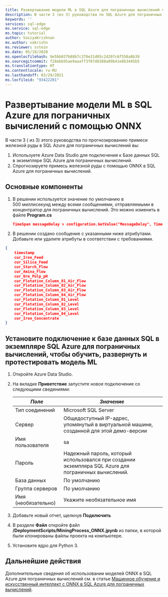 ```yaml
---
title: Развертывание модели ML в SQL Azure для пограничных вычислений с помощью ONNX
description: В части 3 (из 3) руководства по SQL Azure для пограничных вычислений, посвященного прогнозированию примеси железной руды, запустите модели машинного обучения ONNX на SQL Azure для пограничных вычислений.
keywords: ''
services: sql-edge
ms.service: sql-edge
ms.topic: tutorial
author: VasiyaKrishnan
ms.author: vakrishn
ms.reviewer: sstein
ms.date: 05/19/2020
ms.openlocfilehash: 9e5bb037b88b7c370e31d05c2d20fc6f558a8b39
ms.sourcegitcommit: f28ebb95ae9aaaff3f87d8388a09b41e0b3445b5
ms.translationtype: HT
ms.contentlocale: ru-RU
ms.lasthandoff: 03/29/2021
ms.locfileid: "93422201"
---
```

# <a name="deploy-ml-model-on-azure-sql-edge-using-onnx"></a>Развертывание модели ML в SQL Azure для пограничных вычислений с помощью ONNX 

В части 3 ( из 3) этого руководства по прогнозированию примеси железной руды в SQL Azure для пограничных вычислений вы:

1. Используете Azure Data Studio для подключения к Базе данных SQL в экземпляре SQL Azure для пограничных вычислений.
2. Спрогнозируете примесь железной руды с помощью ONNX в SQL Azure для пограничных вычислений.

## <a name="key-components"></a>Основные компоненты

1. В решении используется значение по умолчанию в 500 миллисекунд между всеми сообщениями, отправляемыми в концентратор для пограничных вычислений. Это можно изменить в файле **Program.cs** 
   ```json
   TimeSpan messageDelay = configuration.GetValue("MessageDelay", TimeSpan.FromMilliseconds(500));
   ```
2. В решении создано сообщение с указанными ниже атрибутами. Добавьте или удалите атрибуты в соответствии с требованиями. 
```json
{
    timestamp 
    cur_Iron_Feed
    cur_Silica_Feed 
    cur_Starch_Flow 
    cur_Amina_Flow 
    cur_Ore_Pulp_pH
    cur_Flotation_Column_01_Air_Flow
    cur_Flotation_Column_02_Air_Flow
    cur_Flotation_Column_03_Air_Flow
    cur_Flotation_Column_04_Air_Flow
    cur_Flotation_Column_01_Level
    cur_Flotation_Column_02_Level
    cur_Flotation_Column_03_Level
    cur_Flotation_Column_04_Level
    cur_Iron_Concentrate
}
```

## <a name="connect-to-the-sql-database-in-the-azure-sql-edge-instance-to-train-deploy-and-test-the-ml-model"></a>Установите подключение к базе данных SQL в экземпляре SQL Azure для пограничных вычислений, чтобы обучить, развернуть и протестировать модель ML

1. Откройте Azure Data Studio.

2. На вкладке **Приветствие** запустите новое подключение со следующими сведениями:

   |_Поле_|_Значение_|
   |-------|-------|
   |Тип соединений| Microsoft SQL Server|
   |Сервер|Общедоступный IP-адрес, упомянутый в виртуальной машине, созданной для этой демо-версии|
   |Имя пользователя|sa|
   |Пароль|Надежный пароль, который использовался при создании экземпляра SQL Azure для пограничных вычислений.|
   |База данных|По умолчанию|
   |Группа серверов|По умолчанию|
   |Имя (необязательно)|Укажите необязательное имя|

3. Добавьте новый отчет, щелкнув **Подключить**

4. В разделе **Файл** откройте файл **/DeploymentScripts/MiningProcess_ONNX.jpynb** из папки, в которой были клонированы файлы проекта на компьютере.

5. Установите ядро для Python 3.


## <a name="next-steps"></a>Дальнейшие действия

Дополнительные сведения об использовании моделей ONNX в SQL Azure для пограничных вычислений см. в статье [Машинное обучение и искусственный интеллект с ONNX в SQL Azure для пограничных вычислений](onnx-overview.md).